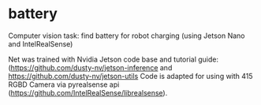 # battery
Computer vision task: find battery for robot charging (using Jetson Nano and IntelRealSense)

Net was trained with Nvidia Jetson code base and tutorial guide: (https://github.com/dusty-nv/jetson-inference and https://github.com/dusty-nv/jetson-utils
Code is adapted for using with 415 RGBD Camera via pyrealsense api (https://github.com/IntelRealSense/librealsense).
